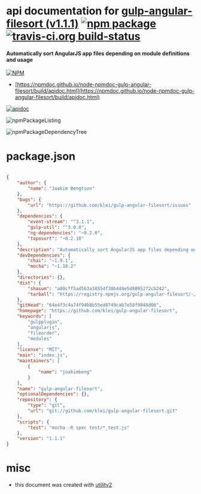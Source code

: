 # api documentation for  [gulp-angular-filesort (v1.1.1)](https://github.com/klei/gulp-angular-filesort)  [![npm package](https://img.shields.io/npm/v/npmdoc-gulp-angular-filesort.svg?style=flat-square)](https://www.npmjs.org/package/npmdoc-gulp-angular-filesort) [![travis-ci.org build-status](https://api.travis-ci.org/npmdoc/node-npmdoc-gulp-angular-filesort.svg)](https://travis-ci.org/npmdoc/node-npmdoc-gulp-angular-filesort)
#### Automatically sort AngularJS app files depending on module definitions and usage

[![NPM](https://nodei.co/npm/gulp-angular-filesort.png?downloads=true&downloadRank=true&stars=true)](https://www.npmjs.com/package/gulp-angular-filesort)

- [https://npmdoc.github.io/node-npmdoc-gulp-angular-filesort/build/apidoc.html](https://npmdoc.github.io/node-npmdoc-gulp-angular-filesort/build/apidoc.html)

[![apidoc](https://npmdoc.github.io/node-npmdoc-gulp-angular-filesort/build/screenCapture.buildCi.browser.%252Ftmp%252Fbuild%252Fapidoc.html.png)](https://npmdoc.github.io/node-npmdoc-gulp-angular-filesort/build/apidoc.html)

![npmPackageListing](https://npmdoc.github.io/node-npmdoc-gulp-angular-filesort/build/screenCapture.npmPackageListing.svg)

![npmPackageDependencyTree](https://npmdoc.github.io/node-npmdoc-gulp-angular-filesort/build/screenCapture.npmPackageDependencyTree.svg)



# package.json

```json

{
    "author": {
        "name": "Joakim Bengtson"
    },
    "bugs": {
        "url": "https://github.com/klei/gulp-angular-filesort/issues"
    },
    "dependencies": {
        "event-stream": "^3.1.1",
        "gulp-util": "^3.0.0",
        "ng-dependencies": "~0.2.0",
        "toposort": "~0.2.10"
    },
    "description": "Automatically sort AngularJS app files depending on module definitions and usage",
    "devDependencies": {
        "chai": "~1.9.1",
        "mocha": "~1.18.2"
    },
    "directories": {},
    "dist": {
        "shasum": "a08cff5ad5b3a18554f30b4d4e5d8895272cb242",
        "tarball": "https://registry.npmjs.org/gulp-angular-filesort/-/gulp-angular-filesort-1.1.1.tgz"
    },
    "gitHead": "64e4f3c4a74f94b8b55ed8749cab7e58f9840d06",
    "homepage": "https://github.com/klei/gulp-angular-filesort",
    "keywords": [
        "gulpplugin",
        "angularjs",
        "fileorder",
        "modules"
    ],
    "license": "MIT",
    "main": "index.js",
    "maintainers": [
        {
            "name": "joakimbeng"
        }
    ],
    "name": "gulp-angular-filesort",
    "optionalDependencies": {},
    "repository": {
        "type": "git",
        "url": "git://github.com/klei/gulp-angular-filesort.git"
    },
    "scripts": {
        "test": "mocha -R spec test/*_test.js"
    },
    "version": "1.1.1"
}
```



# misc
- this document was created with [utility2](https://github.com/kaizhu256/node-utility2)
